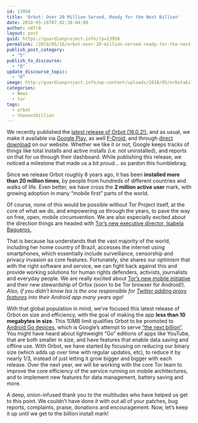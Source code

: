 ```yaml
---
id: 13958
title: 'Orbot: Over 20 Million Served, Ready for the Next Billion'
date: 2018-05-16T07:42:38-04:00
author: n8fr8
layout: post
guid: https://guardianproject.info/?p=13958
permalink: /2018/05/16/orbot-over-20-million-served-ready-for-the-next-billion/
publish_post_category:
  - "5"
publish_to_discourse:
  - "0"
update_discourse_topic:
  - "0"
image: http://guardianproject.info/wp-content/uploads/2018/05/orbotabillion.png
categories:
  - News
  - tor
tags:
  - orbot
  - thenextbillion
---
```

We recently published the [latest release of Orbot (16.0.2!)](https://github.com/n8fr8/orbot/releases/tag/16.0.2-RC-1), and as usual, we make it available via [Google Play](https://play.google.com/store/apps/details?id=org.torproject.android&hl=en_US), as well [F-Droid](https://guardianproject.info/fdroid), and through [direct download](https://guardianproject.info/releases/) on our website. Whether we like it or not, Google keeps tracks of things like total installs and active installs (i.e. not uninstalled), and reports on that for us through their dashboard. While publishing this release, we noticed a milestone that made us a bit proud… so pardon this humblebrag.

Since we release Orbot roughly 8 years ago, it has been **installed more than 20 million times**, by people from hundreds of different countries and walks of life. Even better, we have cross the **2 million active user** mark, with growing adoption in many “mobile first” parts of the world.

Of course, none of this would be possible without Tor Project itself, at the core of what we do, and empowering us through the years, to pave the way on free, open, mobile circumvention. We are also especially excited about the direction things are headed with [Tor’s new executive director, Isabela Bagueros.](https://blog.torproject.org/announcing-tors-next-executive-director-isabela-bagueros)

That is because Isa understands that the vast majority of the world, including her home country of Brazil, accesses the internet using smartphones, which essentially include surveillance, censorship and privacy invasion as core features. Fortunately, she shares our optimism that with the right software and service, we can fight back against this and provide working solutions for human rights defenders, activists, journalists and everyday people. We are really excited about [Tor’s new mobile initiative](https://blog.torproject.org/blog/upping-support-mobile-browsing) and their new stewardship of Orfox (soon to be Tor browser for Android!). _Also, if you didn’t know Isa is the one responsible for [Twitter adding proxy features](https://guardianproject.info/2012/05/02/orbot-your-twitter/) into their Android app many years ago!_

With that global population in mind, we’ve focused this latest release of Orbot on size and efficiency, with the goal of making the app **less than 10 megabytes in size**. This 10MB limit qualifies Orbot to be promoted to [Android Go devices](https://www.android.com/versions/oreo-8-0/go-edition/), which is Google’s attempt to serve [“the next billion”](https://www.blog.google/topics/next-billion-users/). You might have heard about lightweight “Go” editions of apps like YouTube, that are both smaller in size, and have features that enable data saving and offline use. With Orbot, we have started by focusing on reducing our binary size (which adds up over time with regular updates, etc), to reduce it by nearly 1/3, instead of just letting it grow bigger and bigger with each release. Over the next year, we will be working with the core Tor team to improve the core efficiency of the service running on mobile architectures, and to implement new features for data management, battery saving and more.

A deep, onion-infused thank you to the multitudes who have helped us get to this point. We couldn’t have done it with out all of your patches, bug reports, complaints, praise, donations and encouragement. Now, let’s keep it up until we get to the billion install mark!

 

 